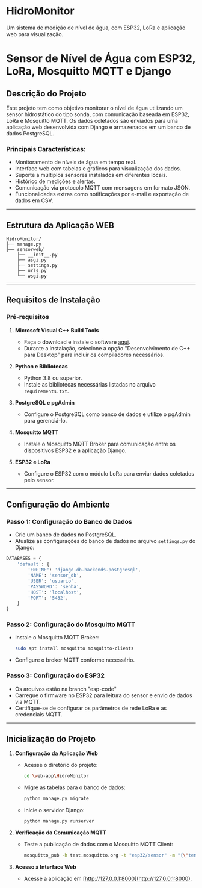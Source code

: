 # HidroMonitor
Um sistema de medição de nível de água, com ESP32, LoRa e aplicação web para visualização.

# Sensor de Nível de Água com ESP32, LoRa, Mosquitto MQTT e Django

## Descrição do Projeto
Este projeto tem como objetivo monitorar o nível de água utilizando um sensor hidrostático do tipo sonda, com comunicação baseada em ESP32, LoRa e Mosquitto MQTT. Os dados coletados são enviados para uma aplicação web desenvolvida com Django e armazenados em um banco de dados PostgreSQL.

### Principais Características:
- Monitoramento de níveis de água em tempo real.
- Interface web com tabelas e gráficos para visualização dos dados.
- Suporte a múltiplos sensores instalados em diferentes locais.
- Histórico de medições e alertas.
- Comunicação via protocolo MQTT com mensagens em formato JSON.
- Funcionalidades extras como notificações por e-mail e exportação de dados em CSV.

---

## Estrutura da Aplicação WEB
```plaintext
HidroMonitor/
├── manage.py
├── sensorweb/
    ├── __init__.py
    ├── asgi.py
    ├── settings.py
    ├── urls.py
    └── wsgi.py
```

---

## Requisitos de Instalação

### Pré-requisitos
1. **Microsoft Visual C++ Build Tools**
   - Faça o download e instale o software [aqui](https://visualstudio.microsoft.com/visual-cpp-build-tools/).
   - Durante a instalação, selecione a opção "Desenvolvimento de C++ para Desktop" para incluir os compiladores necessários.

2. **Python e Bibliotecas**
   - Python 3.8 ou superior.
   - Instale as bibliotecas necessárias listadas no arquivo `requirements.txt`.

3. **PostgreSQL e pgAdmin**
   - Configure o PostgreSQL como banco de dados e utilize o pgAdmin para gerenciá-lo.

4. **Mosquitto MQTT**
   - Instale o Mosquitto MQTT Broker para comunicação entre os dispositivos ESP32 e a aplicação Django.

5. **ESP32 e LoRa**
   - Configure o ESP32 com o módulo LoRa para enviar dados coletados pelo sensor.
   

---

## Configuração do Ambiente
### Passo 1: Configuração do Banco de Dados
- Crie um banco de dados no PostgreSQL.
- Atualize as configurações do banco de dados no arquivo `settings.py` do Django:
```python
DATABASES = {
    'default': {
        'ENGINE': 'django.db.backends.postgresql',
        'NAME': 'sensor_db',
        'USER': 'usuario',
        'PASSWORD': 'senha',
        'HOST': 'localhost',
        'PORT': '5432',
    }
}
```

### Passo 2: Configuração do Mosquitto MQTT
- Instale o Mosquitto MQTT Broker:
  ```bash
  sudo apt install mosquitto mosquitto-clients
  ```
- Configure o broker MQTT conforme necessário.

### Passo 3: Configuração do ESP32
- Os arquivos estão na branch "esp-code" 
- Carregue o firmware no ESP32 para leitura do sensor e envio de dados via MQTT.
- Certifique-se de configurar os parâmetros de rede LoRa e as credenciais MQTT.

---

## Inicialização do Projeto
1. **Configuração da Aplicação Web**
   - Acesse o diretório do projeto:
     ```bash
     cd \web-app\HidroMonitor
     ```
   - Migre as tabelas para o banco de dados:
     ```bash
     python manage.py migrate
     ```
   - Inicie o servidor Django:
     ```bash
     python manage.py runserver
     ```

2. **Verificação da Comunicação MQTT**
   - Teste a publicação de dados com o Mosquitto MQTT Client:
     ```bash
     mosquitto_pub -h test.mosquitto.org -t "esp32/sensor" -m "{\"tensao\": 2.0}"
     ```

3. **Acesso à Interface Web**
   - Acesse a aplicação em [http://127.0.0.1:8000](http://127.0.0.1:8000).

